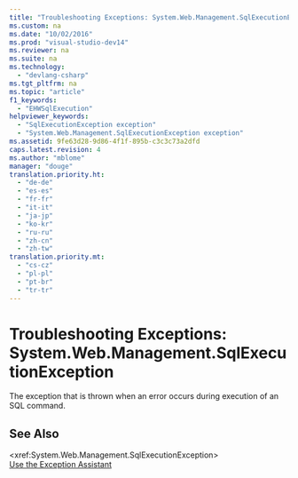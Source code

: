 ```yaml
---
title: "Troubleshooting Exceptions: System.Web.Management.SqlExecutionException"
ms.custom: na
ms.date: "10/02/2016"
ms.prod: "visual-studio-dev14"
ms.reviewer: na
ms.suite: na
ms.technology: 
  - "devlang-csharp"
ms.tgt_pltfrm: na
ms.topic: "article"
f1_keywords: 
  - "EHWSqlExecution"
helpviewer_keywords: 
  - "SqlExecutionException exception"
  - "System.Web.Management.SqlExecutionException exception"
ms.assetid: 9fe63d28-9d86-4f1f-895b-c3c3c73a2dfd
caps.latest.revision: 4
ms.author: "mblome"
manager: "douge"
translation.priority.ht: 
  - "de-de"
  - "es-es"
  - "fr-fr"
  - "it-it"
  - "ja-jp"
  - "ko-kr"
  - "ru-ru"
  - "zh-cn"
  - "zh-tw"
translation.priority.mt: 
  - "cs-cz"
  - "pl-pl"
  - "pt-br"
  - "tr-tr"
---
```

# Troubleshooting Exceptions: System.Web.Management.SqlExecutionException
The exception that is thrown when an error occurs during execution of an SQL command.  
  
## See Also  
 \<xref:System.Web.Management.SqlExecutionException>   
 [Use the Exception Assistant](../Topic/How%20to:%20Use%20the%20Exception%20Assistant.md)